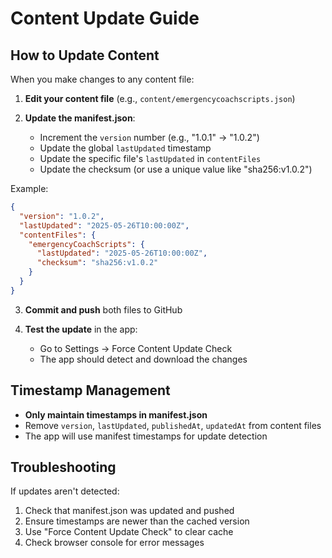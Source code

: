 # Content Update Guide

## How to Update Content

When you make changes to any content file:

1. **Edit your content file** (e.g., `content/emergencycoachscripts.json`)

2. **Update the manifest.json**:
   - Increment the `version` number (e.g., "1.0.1" → "1.0.2")
   - Update the global `lastUpdated` timestamp
   - Update the specific file's `lastUpdated` in `contentFiles`
   - Update the checksum (or use a unique value like "sha256:v1.0.2")

Example:
```json
{
  "version": "1.0.2",
  "lastUpdated": "2025-05-26T10:00:00Z",
  "contentFiles": {
    "emergencyCoachScripts": {
      "lastUpdated": "2025-05-26T10:00:00Z",
      "checksum": "sha256:v1.0.2"
    }
  }
}
```

3. **Commit and push** both files to GitHub

4. **Test the update** in the app:
   - Go to Settings → Force Content Update Check
   - The app should detect and download the changes

## Timestamp Management

- **Only maintain timestamps in manifest.json**
- Remove `version`, `lastUpdated`, `publishedAt`, `updatedAt` from content files
- The app will use manifest timestamps for update detection

## Troubleshooting

If updates aren't detected:
1. Check that manifest.json was updated and pushed
2. Ensure timestamps are newer than the cached version
3. Use "Force Content Update Check" to clear cache
4. Check browser console for error messages